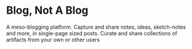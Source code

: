 # Blog, Not A Blog

A meso-blogging platform. Capture and share notes, ideas, sketch-notes and more, in single-page sized posts.
Curate and share collections of artifacts from your own or other users
 


